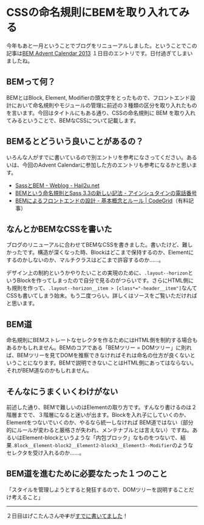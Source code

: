 # CSSの命名規則にBEMを取り入れてみる

今年もあと一月ということでブログをリニューアルしました。ということでこの記事は[BEM Advent Calendar 2013][1] １日目のエントリです。日付過ぎてしまいましたね。

## BEMって何？

BEMとはBlock, Element, Modifierの頭文字をとったもので、フロントエンド設計において命名規則やモジュールの管理に前述の３種類の区分を取り入れたものを言います。今回はタイトルにもある通り、CSSの命名規則に BEM を取り入れてみるということで、BEMなCSSについて記載します。

## BEMるとどういう良いことがあるの？

いろんな人がすでに書いているので別エントリを参考になさってください。あるいは、今回のAdvent Calendarに参加した方のエントリも参考になるかと思います。

- [SassとBEM - Weblog - Hail2u.net][2]
- [BEMという命名規則とSass 3.3の新しい記法 - アインシュタインの電話番号][3]
- [BEMによるフロントエンドの設計 - 基本概念とルール | CodeGrid][4]（有料記事）

## なんとかBEMなCSSを書いた

ブログのリニューアルに合わせてBEMなCSSを書きました。書いたけど、難しかったです。構造が深くなった時、Blockはどこまで保持するのか、Elementにするのかしないのか、マルチクラスはどこまで許容するのか......。

デザイン上の制約というかやりたいことの実現のために、`.layout--horizon`というBlockを作ってしまったので自分で見るのがつらいです。さらにHTML側にも規則を作って、`.layout--horizon__item > [class*="-header__item"]`なんてCSSも書いてしまう始末。もう二度つらい。詳しくはソースをご覧いただければと思います。

## BEM道

命名規則にBEMストレートなセレクタを作るためにはHTML側を制約する場合もあるかもしれません。BEMのコアである「BEMツリー = DOMツリー」に則れば、BEMツリーを見てDOMを推察できなければそれは命名の仕方が良くないということになります。BEMで説明できないことはHTML側にあってはならない。それがBEM道なのかもしれません。

## そんなにうまくいくわけがない

前述した通り、BEMで難しいのはElementの取り方です。すんなり書けるのは２階層までで、３階層になると迷いが出ます。Blockを入れ子にしていくのか、Elementをつないでいくのか、やるなら統一しなければ BEM道ではない（部分的にルールが変わると厳格さが失われ、メンテナブルとは言えない）ですね。あるいはElement-blockというような「内包ブロック」なものをつないで、結果`.Block__Element-block2__Element2-block3__Element3--Modifier`のようなセレクタを受け入れるのか......。

## BEM道を進むために必要なたった１つのこと

「スタイルを管理しようとすると発狂するので、DOMツリーを説明することだけ考えること」

---

２日目はげこたんさん<del>です</del>が[すでに書いてました][5]！

[1]: http://www.adventar.org/calendars/61
[2]: http://hail2u.net/blog/webdesign/sass-and-bem.html
[3]: http://blog.ruedap.com/2013/10/29/block-element-modifier
[4]: https://app.codegrid.net/entry/bem-basic-1
[5]: http://geckotang.tumblr.com/post/68662389684/bem
